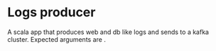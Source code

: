 # Logs producer
A scala app that produces web and db like logs and sends to a kafka cluster. Expected arguments are <brokers> <sleep> 
<async>.
